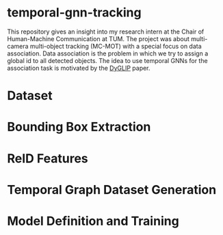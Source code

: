 # temporal-gnn-tracking
This repository gives an insight into my research intern at the Chair of Human-Machine Communication at TUM. The project was about multi-camera multi-object tracking (MC-MOT) with a special focus on data association. Data association is the problem in which we try to assign a global id to all detected objects. The idea to use temporal GNNs for the association task is motivated by the [DyGLIP](https://arxiv.org/abs/2106.06856) paper.

# Dataset
# Bounding Box Extraction
# ReID Features
# Temporal Graph Dataset Generation
# Model Definition and Training

